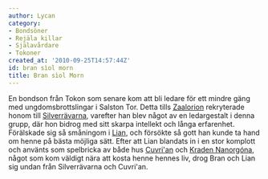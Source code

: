 ```yaml
---
author: Lycan
category:
- Bondsöner
- Rejäla killar
- Själavårdare
- Tokoner
created_at: '2010-09-25T14:57:44Z'
id: bran sìol morn
title: Bran sìol Morn
---
```

En bondson från Tokon som senare kom att bli ledare för ett mindre gäng med ungdomsbrottslingar i Salston Tor. Detta tills [Zaalorion] rekryterade honom till [Silverrävarna], varefter han blev något av en ledargestalt i denna grupp, där hon bidrog med sitt skarpa intellekt och långa erfarenhet. Förälskade sig så småningom i [Lian], och försökte så gott han kunde ta hand om henne på bästa möjliga sätt. Efter att Lian blandats in i en stor komplott och använts som spelbricka av både hus [Cuvri'an] och [Kraden Nanorgóna], något som kom väldigt nära att kosta henne hennes liv, drog Bran och Lian sig undan från Silverrävarna och Cuvri'an.

  [Zaalorion]: Zaalorion
  [Silverrävarna]: Silverrävarna
  [Lian]: Lian
  [Cuvri'an]: Cuvrian
  [Kraden Nanorgóna]: Kraden_Nanorgóna